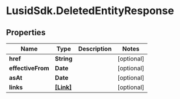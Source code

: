 # LusidSdk.DeletedEntityResponse

## Properties
Name | Type | Description | Notes
------------ | ------------- | ------------- | -------------
**href** | **String** |  | [optional] 
**effectiveFrom** | **Date** |  | [optional] 
**asAt** | **Date** |  | [optional] 
**links** | [**[Link]**](Link.md) |  | [optional] 


